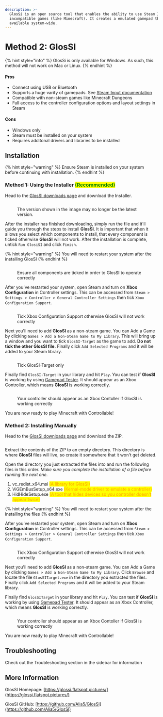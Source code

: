 ```yaml
---
description: >-
  GlosSi is an open source tool that enables the ability to use Steam Input with
  incompatible games (like Minecraft). It creates a emulated gamepad that is
  available system-wide.
---
```


# Method 2: GlosSI

{% hint style="info" %}
GlosSi is only available for Windows. As such, this method will not work on Mac or Linux.
{% endhint %}

#### Pros

* Connect using USB or Bluetooth
* Supports a huge varity of gamepads. See [Steam Input documentation](https://partner.steamgames.com/doc/features/steam\_controller/device)
* Compatible with non-steam games like Minecraft Dungeons
* Full access to the controller configuration options and layout settings in Steam

#### Cons

* Windows only
* Steam must be installed on your system
* Requires additonal drivers and libraries to be installed

## Installation

{% hint style="warning" %}
Ensure Steam is installed on your system before continuing with installation.
{% endhint %}

### Method 1: Using the Installer <mark style="color:green;">(Recommended)</mark>

Head to the [GlosSI downloads page](https://glossi.flatspot.pictures/#downloads) and download the Installer.&#x20;

<figure><img src="../../.gitbook/assets/image (5).png" alt=""><figcaption><p>The version shown in the image may no longer be the latest version.</p></figcaption></figure>

After the installer has finished downloading, simply run the file and it'll guide you through the steps to install **GlosSI**. It is important that when it allows you select which components to install, that every component is ticked otherwise **GlosSI** will not work. After the installation is complete, untick `Run GlosiSI` and click `Finish`.

{% hint style="warning" %}
You will need to restart your system after the installing GlosSI
{% endhint %}

<figure><img src="../../.gitbook/assets/image (1).png" alt=""><figcaption><p>Ensure all components are ticked in order to GlosSI to operate correctly</p></figcaption></figure>

After you've restarted your system, open Steam and turn on **Xbox Configuration** in Controller settings. This can be accessed from `Steam > Settings > Controller > General Controller Settings` then tick `Xbox Configuration Support`.

<figure><img src="../../.gitbook/assets/image (8).png" alt=""><figcaption><p>Tick Xbox Configuration Support otherwise GlosSI will not work correctly</p></figcaption></figure>

Next you'll need to add **GlosSI** as a non-steam game. You can Add a Game by clicking `Games > Add a Non-Steam Game to My Library`. This will bring up a window and you want to tick `GlosSI-Target` as the game to add. **Do not tick the other GlosSI file.** Finally click `Add Selected Programs` and it will be added to your Steam library.

<figure><img src="../../.gitbook/assets/image (2).png" alt=""><figcaption><p>Tick GlosSI-Target only</p></figcaption></figure>

Finally find `GlosSI-Target` in your library and hit `Play`. You can test if **GlosSI** is working by using [Gamepad Tester](https://gamepad-tester.com/). It should appear as an Xbox Controller, which means **GlosSI** is working correctly.

<figure><img src="../../.gitbook/assets/image (13).png" alt=""><figcaption><p>Your controller should appear as an Xbox Contoller if GlosSI is working correctly</p></figcaption></figure>

You are now ready to play Minecraft with Controllable!

### Method 2: Installing Manually

Head to the [GlosSI downloads page](https://glossi.flatspot.pictures/#downloads) and download the ZIP.&#x20;

<figure><img src="../../.gitbook/assets/image (15).png" alt=""><figcaption></figcaption></figure>

Extract the contents of the ZIP to an empty directory. This directory is where **GlosSI** files will live, so create it somewhere that it won't get deleted.&#x20;

Open the directory you just extracted the files into and run the following files in this order. _Make sure you complete the installation of a file before running the next one._

1. vc\_redist\_x64.msi  <mark style="color:orange;">(A library for GlosSI)</mark>
2. ViGEmBusSetup\_x64.exe <mark style="color:orange;">(Kernal-mode driver to emulate a controller)</mark>
3. HidHideSetup.exe <mark style="color:orange;">(A tool that hides devices so you controller doesn't appear twice)</mark>

{% hint style="warning" %}
You will need to restart your system after the installing the files
{% endhint %}

After you've restarted your system, open Steam and turn on **Xbox Configuration** in Controller settings. This can be accessed from `Steam > Settings > Controller > General Controller Settings` then tick `Xbox Configuration Support`.

<figure><img src="../../.gitbook/assets/image (8).png" alt=""><figcaption><p>Tick Xbox Configuration Support otherwise GlosSI will not work correctly</p></figcaption></figure>

Next you'll need to add **GlosSI** as a non-steam game. You can Add a Game by clicking `Games > Add a Non-Steam Game to My Library`. Click `Browse` and locate the file `GlosSITarget.exe` in the directory you extracted the files. Finally click `Add Selected Programs` and it will be added to your Steam library.

Finally find `GlosSITarget` in your library and hit `Play`. You can test if **GlosSI** is working by using [Gamepad Tester](https://gamepad-tester.com/). It should appear as an Xbox Controller, which means **GlosSI** is working correctly.

<figure><img src="../../.gitbook/assets/image (13).png" alt=""><figcaption><p>Your controller should appear as an Xbox Contoller if GlosSI is working correctly</p></figcaption></figure>

You are now ready to play Minecraft with Controllable!

## Troubleshooting

Check out the Troubleshooting section in the sidebar for information

## More Information

GlosSI Homepage: [https://glossi.flatspot.pictures/](https://glossi.flatspot.pictures/)

GlosSI GitHub: [https://github.com/Alia5/GlosSI](https://github.com/Alia5/GlosSI)
